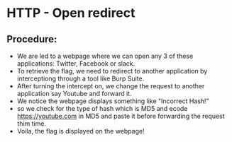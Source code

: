 # HTTP - Open redirect
## Procedure:
- We are led to a webpage where we can open any 3 of these applications: Twitter, Facebook or slack.
- To retrieve the flag, we need to redirect to another application by interceptiong through a tool like Burp Suite.
- After turning the intercept on, we change the request to another application say Youtube and forward it.
- We notice the webpage displays something like "Incorrect Hash!"
- so we check for the type of hash which is MD5 and ecode https://youtube.com in MD5 and paste it before forwarding the request thim time.
- Voila, the flag is displayed on the webpage!
